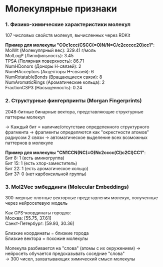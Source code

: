 # Молекулярные признаки


### 1. Физико-химические характеристики молекул
107 числовых свойств молекул, вычисленных через RDKit

**Пример для молекулы "COc1ccc(CSCC(=O)N/N=C/c2ccccc2O)cc1"**:  
MolWt (Молекулярный вес): 329.41 г/моль  
MolLogP (Липофильность): 3.45  
TPSA (Полярная поверхность): 86.71   
NumHDonors (Доноры H-связей): 2    
NumHAcceptors (Акцепторы H-связей): 6  
NumRotatableBonds (Вращающиеся связи): 8  
NumAromaticRings (Ароматические кольца): 2  
FractionCSP3 (Насыщенность): 0.24  

### 2. Структурные фингерпринты (Morgan Fingerprints)  
2048-битные бинарные вектора, представляющие структурные паттерны молекул  

-> Каждый бит = наличие/отсутствие определенного структурного фрагмента
-> фрагменты определяются как "окрестности атомов" радиусом 2 связи
-> автоматическое выделение всех возможных паттернов в молекуле  

**Пример для молекулы "CN1CCN(NC(=O)Nc2cccc(Cl)c2Cl)CC1"**:  
Бит 8: 1 (есть аминогруппа)  
Бит 15: 1 (есть хлор-заместитель)  
Бит 22: 1 (есть ароматическое кольцо)  
Бит 37: 0 (нет карбоксильной группы)  

### 3. Mol2Vec эмбеддинги (Molecular Embeddings)  
300-мерные плотные векторные представления молекул, полученные через нейросетевую модель   

Как GPS-координаты городов:   
Москва: [55.75, 37.61]  
Санкт-Петербург: [59.93, 30.36]  

Близкие координаты = близкие города  
Близкие вектора = похожие молекулы  

Молекула разбивается на "слова" (атомы с их окружением)  -> нейросеть обучается предсказывать соседние "слова"  
-> 300 чисел, захватывающих химический смысл молекулы  

